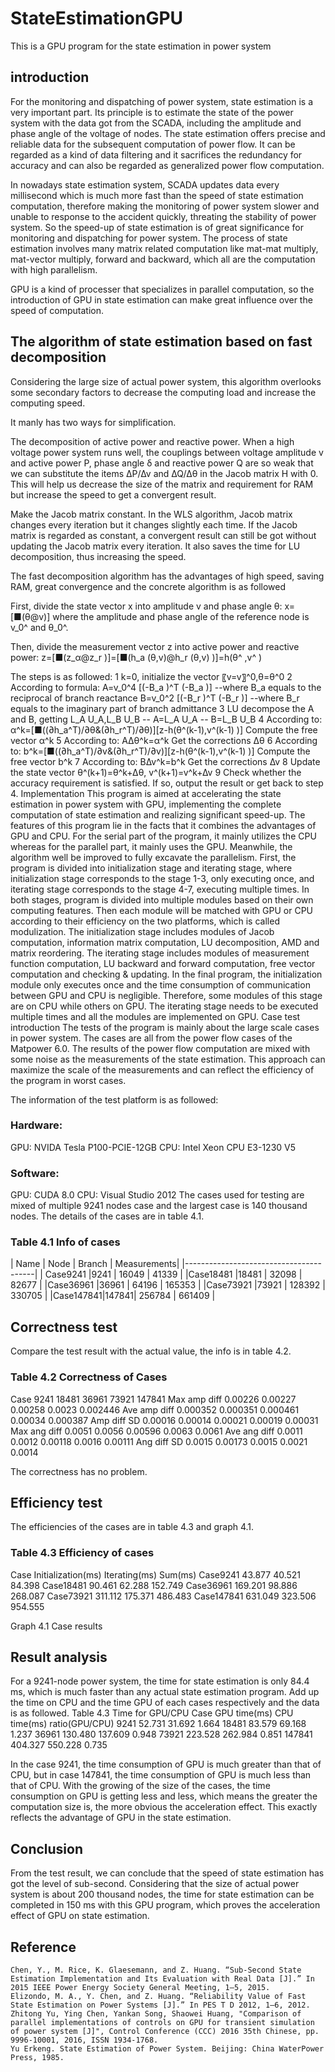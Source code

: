 # StateEstimationGPU
This is a GPU program for the state estimation in power system

## introduction

For the monitoring and dispatching of power system, state estimation is a very important part. Its principle is to estimate the state of the power system with the data got from the SCADA, including the amplitude and phase angle of the voltage of nodes. The state estimation offers precise and reliable data for the subsequent computation of power flow. It can be regarded as a kind of data filtering and it sacrifices the redundancy for accuracy and can also be regarded as generalized power flow computation.

In nowadays state estimation system, SCADA updates data every millisecond which is much more fast than the speed of state estimation computation, therefore making the monitoring of power system slower and unable to response to the accident quickly, threating the stability of power system. So the speed-up of state estimation is of great significance for monitoring and dispatching for power system.
The process of state estimation involves many matrix related computation like mat-mat multiply, mat-vector multiply, forward and backward, which all are the computation with high parallelism. 

GPU is a kind of processer that specializes in parallel computation, so the introduction of GPU in state estimation can make great influence over the speed of computation.

##  The algorithm of state estimation based on fast decomposition

Considering the large size of actual power system, this algorithm overlooks some secondary factors to decrease the computing load and increase the computing speed.

It manly has two ways for simplification.

The decomposition of active power and reactive power. When a high voltage power system runs well, the couplings between voltage amplitude v and active power P, phase angle δ and reactive power Q are so weak that we can substitute the items ∆P/∆v and ∆Q/∆θ in the Jacob matrix H with 0. This will help us decrease the size of the matrix and requirement for RAM but increase the speed to get a convergent result.
  
Make the Jacob matrix constant. In the WLS algorithm, Jacob matrix changes every iteration but it changes slightly each time. If the Jacob matrix is regarded as constant, a convergent result can still be got without updating the Jacob matrix every iteration. It also saves the time for LU decomposition, thus increasing the speed.
  
The fast decomposition algorithm has the advantages of high speed, saving RAM, great convergence and the concrete algorithm is as followed

First, divide the state vector x into amplitude v and phase angle θ:
x=[■(θ@v)]
where the amplitude and phase angle of the reference node is v_0^ and θ_0^.

Then, divide the measurement vector z into active power and reactive power:
z=[■(z_α@z_r )]=[■(h_a (θ,v)@h_r (θ,v) )]=h(θ^ ,v^  )

The steps is as followed:
1 k=0, initialize the vector 〖v=v〗^0,θ=θ^0
2 According to formula:
A=v_0^4 [(-B_a )^T (-B_a )]
--where B_a equals to the reciprocal of branch reactance
B=v_0^2 [(-B_r )^T (-B_r )]
		--where B_r equals to the imaginary part of branch admittance
3 LU decompose the A and B, getting L_A U_A,L_B U_B
		-- A=L_A U_A
		-- B=L_B U_B
4 According to:
α^k=[■((∂h_a^T)/∂θ&(∂h_r^T)/∂θ)][z-h(θ^(k-1),v^(k-1) )]
Compute the free vector α^k
5 According to:
A∆θ^k=α^k
Get the corrections ∆θ
6 According to:
b^k=[■((∂h_a^T)/∂v&(∂h_r^T)/∂v)][z-h(θ^(k-1),v^(k-1) )]
Compute the free vector b^k
7 According to:
B∆v^k=b^k
Get the corrections ∆v
8 Update the state vector θ^(k+1)=θ^k+∆θ, v^(k+1)=v^k+∆v
9 Check whether the accuracy requirement is satisfied. If so, output the result or get back to step 4.
	Implementation
This program is aimed at accelerating the state estimation in power system with GPU, implementing the complete computation of state estimation and realizing significant speed-up.
The features of this program lie in the facts that it combines the advantages of GPU and CPU. For the serial part of the program, it mainly utilizes the CPU whereas for the parallel part, it mainly uses the GPU. Meanwhile, the algorithm well be improved to fully excavate the parallelism.
First, the program is divided into initialization stage and iterating stage, where initialization stage corresponds to the stage 1-3, only executing once, and iterating stage corresponds to the stage 4-7, executing multiple times.
In both stages, program is divided into multiple modules based on their own computing features. Then each module will be matched with GPU or CPU according to their efficiency on the two platforms, which is called modulization.
The initialization stage includes modules of Jacob computation, information matrix computation, LU decomposition, AMD and matrix reordering.
The iterating stage includes modules of measurement function computation, LU backward and forward computation, free vector computation and checking & updating.
In the final program, the initialization module only executes once and the time consumption of communication between GPU and CPU is negligible. Therefore, some modules of this stage are on CPU while others on GPU. The iterating stage needs to be executed multiple times and all the modules are implemented on GPU.
	Case test
	introduction
The tests of the program is mainly about the large scale cases in power system. The cases are all from the power flow cases of the Matpower 6.0. The results of the power flow computation are mixed with some noise as the measurements of the state estimation. This approach can maximize the scale of the measurements and can reflect the efficiency of the program in worst cases.

The information of the test platform is as followed:
### Hardware:
GPU: NVIDA Tesla P100-PCIE-12GB
CPU: Intel Xeon CPU E3-1230 V5
### Software:
GPU: CUDA 8.0
CPU: Visual Studio 2012
The cases used for testing are mixed of multiple 9241 nodes case and the largest case is 140 thousand nodes. The details of the cases are in table 4.1.
### Table 4.1 Info of cases
|   Name   | Node | Branch | Measurements|
|----------------------------------------|
| Case9241 |9241  | 16049  | 41339       |
|Case18481 |18481 | 32098  | 82677       |
|Case36961 |36961 | 64196  | 165353      |
|Case73921 |73921 | 128392 | 330705      |
|Case147841|147841| 256784 | 661409      |

## Correctness test
Compare the test result with the actual value, the info is in table 4.2.
 
### Table 4.2 Correctness of Cases
Case	9241	18481	36961	73921	147841
Max amp diff	0.00226	0.00227	0.00258	0.0023	0.002446
Ave amp diff	0.000352	0.000351	0.000461	0.00034	0.000387
Amp diff SD	0.00016	0.00014	0.00021	0.00019	0.00031
Max ang diff	0.0051	0.0056	0.00596	0.0063	0.0061
Ave ang diff	0.0011	0.0012	0.00118	0.0016	0.00111
Ang diff SD	0.0015	0.00173	0.0015	0.0021	0.0014
 
The correctness has no problem.

## Efficiency test

The efficiencies of the cases are in table 4.3 and graph 4.1.
### Table 4.3 Efficiency of cases
Case	Initialization(ms)	Iterating(ms)	Sum(ms)
Case9241	43.877	40.521	84.398
Case18481	90.461	62.288	152.749
Case36961	169.201	98.886	268.087
Case73921	311.112	175.371	486.483
Case147841	631.049	323.506	954.555
 
Graph 4.1 Case results

## Result analysis

For a 9241-node power system, the time for state estimation is only 84.4 ms, which is much faster than any actual state estimation program.
Add up the time on CPU and the time GPU of each cases respectively and the data is as followed.
Table 4.3 Time for GPU/CPU
Case	GPU time(ms)	CPU time(ms)	ratio(GPU/CPU)
9241	52.731	31.692	1.664
18481	83.579	69.168	1.237
36961	130.480	137.609	0.948
73921	223.528	262.984	0.851
147841	404.327	550.228	0.735
 
In the case 9241, the time consumption of GPU is much greater than that of CPU, but in case 147841, the time consumption of GPU is much less than that of CPU. With the growing of the size of the cases, the time consumption on GPU is getting less and less, which means the greater the computation size is, the more obvious the acceleration effect. This exactly reflects the advantage of GPU in the state estimation.

## Conclusion

From the test result, we can conclude that the speed of state estimation has got the level of sub-second. Considering that the size of actual power system is about 200 thousand nodes, the time for state estimation can be completed in 150 ms with this GPU program, which proves the acceleration effect of GPU on state estimation. 

## Reference

	Chen, Y., M. Rice, K. Glaesemann, and Z. Huang. “Sub-Second State Estimation Implementation and Its Evaluation with Real Data [J].” In 2015 IEEE Power Energy Society General Meeting, 1–5, 2015.
	Elizondo, M. A., Y. Chen, and Z. Huang. “Reliability Value of Fast State Estimation on Power Systems [J].” In PES T D 2012, 1–6, 2012.
	Zhitong Yu, Ying Chen, Yankan Song, Shaowei Huang, "Comparison of parallel implementations of controls on GPU for transient simulation of power system [J]", Control Conference (CCC) 2016 35th Chinese, pp. 9996-10001, 2016, ISSN 1934-1768.
	Yu Erkeng. State Estimation of Power System. Beijing: China WaterPower Press, 1985.
  
